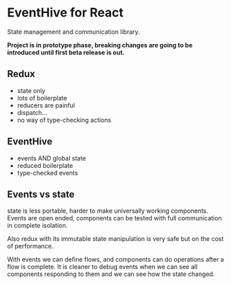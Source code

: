 # EventHive for React

State management and communication library.

**Project is in prototype phase, breaking changes are going to be introduced until first beta release is out.**

## Redux
  - state only
  - lots of boilerplate
  - reducers are painful
  - dispatch...
  - no way of type-checking actions

## EventHive
  - events AND global state
  - reduced boilerplate
  - type-checked events


## Events vs state

state is less portable, harder to make universally working components. Events are open ended, components can be tested with full communication in complete isolation.

Also redux with its immutable state manipulation is very safe but on the cost of performance.

With events we can define flows, and components can do operations after a flow is complete. It is cleaner to debug events when we can see all components responding to them and we can see how the state changed.
